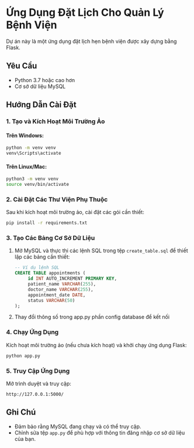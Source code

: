 # Ứng Dụng Đặt Lịch Cho Quản Lý Bệnh Viện

Dự án này là một ứng dụng đặt lịch hẹn bệnh viện được xây dựng bằng Flask.

## Yêu Cầu

- Python 3.7 hoặc cao hơn
- Cơ sở dữ liệu MySQL

## Hướng Dẫn Cài Đặt

### 1. Tạo và Kích Hoạt Môi Trường Ảo

#### Trên Windows:
```cmd
python -m venv venv
venv\Scripts\activate
```

#### Trên Linux/Mac:
```bash
python3 -m venv venv
source venv/bin/activate
```

### 2. Cài Đặt Các Thư Viện Phụ Thuộc
Sau khi kích hoạt môi trường ảo, cài đặt các gói cần thiết:
```bash
pip install -r requirements.txt
```

### 3. Tạo Các Bảng Cơ Sở Dữ Liệu
1. Mở MySQL và thực thi các lệnh SQL trong tệp `create_table.sql` để thiết lập các bảng cần thiết:
    ```sql
    -- Ví dụ lệnh SQL
    CREATE TABLE appointments (
         id INT AUTO_INCREMENT PRIMARY KEY,
         patient_name VARCHAR(255),
         doctor_name VARCHAR(255),
         appointment_date DATE,
         status VARCHAR(50)
    );
    ```
2. Thay đổi thông số trong app.py phần config database để kết nối

### 4. Chạy Ứng Dụng
Kích hoạt môi trường ảo (nếu chưa kích hoạt) và khởi chạy ứng dụng Flask:
```bash
python app.py
```

### 5. Truy Cập Ứng Dụng
Mở trình duyệt và truy cập:
```
http://127.0.0.1:5000/
```

## Ghi Chú
- Đảm bảo rằng MySQL đang chạy và có thể truy cập.
- Chỉnh sửa tệp `app.py` để phù hợp với thông tin đăng nhập cơ sở dữ liệu của bạn.

